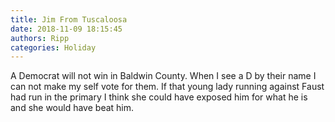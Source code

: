 ```yaml
---
title: Jim From Tuscaloosa
date: 2018-11-09 18:15:45
authors: Ripp
categories: Holiday
---
```


 A Democrat will not win in Baldwin County. When I see a D by their name I can not make my self vote for them.  If that young lady running against Faust had run in the primary I think she could have exposed him for what he is and she would have beat him.